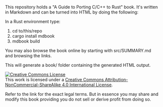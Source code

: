This repository holds a "A Guide to Porting C/C++ to Rust" book. It's written in Markdown and can be turned into HTML by doing the following:

In a Rust environment type:

1. cd to/this/repo
2. cargo install mdbook
3. mdbook build

You may also browse the book online by starting with src/SUMMARY.md and browsing the links.

This will generate a book/ folder containing the generated HTML output.

<a rel="license" href="http://creativecommons.org/licenses/by-nc-sa/4.0/"><img alt="Creative Commons License" style="border-width:0" src="https://i.creativecommons.org/l/by-nc-sa/4.0/88x31.png" /></a><br />This work is licensed under a <a rel="license" href="http://creativecommons.org/licenses/by-nc-sa/4.0/">Creative Commons Attribution-NonCommercial-ShareAlike 4.0 International License</a>.

Refer to the link for the exact legal terms. But in essence you may share and modify this book providing you do not sell or derive profit from doing so.
